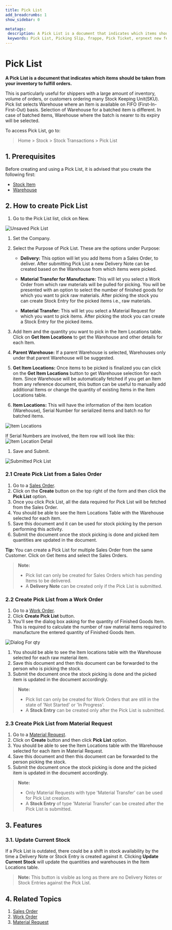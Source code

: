 ```yaml
---
title: Pick List
add_breadcrumbs: 1
show_sidebar: 0

metatags:
 description: A Pick List is a document that indicates which items should be taken from your inventory to fulfill orders. This is particularly useful for shippers with a large amount of inventory, volume of orders, or customers ordering many Stock Keeping Unit(SKU).
 keywords: Pick List, Picking Slip, frappe, Pick Ticket, erpnext new features, erp, open source erp, free erp, stock
---
```


# Pick List

**A Pick List is a document that indicates which items should be taken from your inventory to fulfill orders.**

This is particularly useful for shippers with a large amount of inventory, volume of orders, or customers ordering many Stock Keeping Unit(SKU).
Pick list selects Warehouse where an Item is available on FIFO (First-In-First-Out) basis.
Selection of Warehouse for a batched item is different. In case of batched items, Warehouse where the batch is nearer to its expiry will be selected.

To access Pick List, go to:

> Home > Stock > Stock Transactions > Pick List

## 1. Prerequisites

Before creating and using a Pick List, it is advised that you create the following first:

- [Stock Item](/docs/v12/user/manual/en/stock/item)
- [Warehouse](/docs/v12/user/manual/en/stock/warehouse)

## 2. How to create Pick List

1. Go to the Pick List list, click on New.
 <img class='screenshot' alt='Unsaved Pick List' src='{{docs_base_url}}/v12/assets/img/stock/pick-list-unsaved-doc.png'>

1. Set the Company.
1. Select the Purpose of Pick List. These are the options under Purpose:

   - **Delivery:** This option will let you add Items from a Sales Order, to deliver. After submitting Pick List a new Delivery Note can be created based on the Warehouse from which items were picked.

   - **Material Transfer for Manufacture:** This will let you select a Work Order from which raw materials will be pulled for picking. You will be presented with an option to select the number of finished goods for which you want to pick raw materials. After picking the stock you can create Stock Entry for the picked items i.e., raw materials.

   - **Material Transfer:** This will let you select a Material Request for which you want to pick items. After picking the stock you can create a Stock Entry for the picked items.

1. Add Item and the quantity you want to pick in the Item Locations table. Click on **Get Item Locations** to get the Warehouse and other details for each Item.

1. **Parent Warehouse:** If a parent Warehouse is selected, Warehouses only under that parent Warehouse will be suggested.

1. **Get Item Locations:** Once items to be picked is finalized you can click on the **Get Item Locations** button to get Warehouse selection for each item. Since Warehouse will be automatically fetched if you get an Item from any reference document, this button can be useful to manually add additional Items or change the quantity of existing Items in the Item Locations table.

1. **Item Locations:** This will have the information of the item location (Warehouse), Serial Number for serialized items and batch no for batched items.
 <img class='screenshot' alt='Item Locations' src='{{docs_base_url}}/v12/assets/img/stock/pick-list-item-locations.png'>

 If Serial Numbers are involved, the Item row will look like this:
 <img class='screenshot' alt='Item Location Detail' src='{{docs_base_url}}/v12/assets/img/stock/pick-list-item-location-detail.png'>

1. Save and Submit.
 <img class='screenshot' alt='Submitted Pick List' src='{{docs_base_url}}/v12/assets/img/stock/pick-list-submitted-doc.png'>

### 2.1 Create Pick List from a Sales Order

1. Go to a [Sales Order](/docs/v12/user/manual/en/selling/sales-order).
1. Click on the **Create** button on the top right of the form and then click the **Pick List** option.
1. Once you click Pick List, all the data required for Pick List will be fetched from the Sales Order.
1. You should be able to see the Item Locations Table with the Warehouse selected for each item.
1. Save this document and it can be used for stock picking by the person performing this activity.
1. Submit the document once the stock picking is done and picked item quantities are updated in the document.

**Tip:** You can create a Pick List for multiple Sales Order from the same Customer. Click on Get Items and select the Sales Orders.

> **Note:**
>
> - Pick list can only be created for Sales Orders which has pending Items to be delivered.
> - A **Delivery Note** can be created only if the Pick List is submitted.

### 2.2 Create Pick List from a Work Order

1. Go to a [Work Order](/docs/v12/user/manual/en/manufacturing/work-order).
1. Click **Create Pick List** button.
1. You'll see the dialog box asking for the quantity of Finished Goods Item. This is required to calculate the number of raw material items required to manufacture the entered quantity of Finished Goods Item.
<img class='screenshot' alt='Dialog For qty' src='{{docs_base_url}}/v12/assets/img/stock/pick-list-dialog-for-qty.png'>

1. You should be able to see the Item locations table with the Warehouse selected for each raw material item.
1. Save this document and then this document can be forwarded to the person who is picking the stock.
1. Submit the document once the stock picking is done and the picked item is updated in the document accordingly.

> **Note:**
>
> - Pick list can only be created for Work Orders that are still in the state of 'Not Started' or 'In Progress'.
> - A **Stock Entry** can be created only after the Pick List is submitted.

### 2.3 Create Pick List from Material Request

1. Go to a [Material Request](/docs/v12/user/manual/en/stock/material-request).
1. Click on **Create** button and then click **Pick List** option.
1. You should be able to see the Item Locations table with the Warehouse selected for each item in Material Request.
1. Save this document and then this document can be forwarded to the person picking the stock.
1. Submit the document once the stock picking is done and the picked item is updated in the document accordingly.

> **Note:**
>
> - Only Material Requests with type 'Material Transfer' can be used for Pick List creation.
> - A **Stock Entry** of type 'Material Transfer' can be created after the Pick List is submitted.

## 3. Features

### 3.1. Update Current Stock

If a Pick List is outdated, there could be a shift in stock availability by the time a Delivery Note or Stock Entry is created against it. Clicking **Update Current Stock** will update the quantities and warehouses in the Item Locations table.

> **Note:** This button is visible as long as there are no Delivery Notes or Stock Entries against the Pick List.

## 4. Related Topics

1. [Sales Order](/docs/v12/user/manual/en/selling/sales-order)
1. [Work Order](/docs/v12/user/manual/en/manufacturing/work-order)
1. [Material Request](/docs/v12/user/manual/en/stock/material-request)
